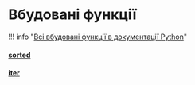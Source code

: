 # Вбудовані функції

!!! info "[Всі вбудовані функції в документації Python](https://docs.python.org/3/library/functions.html)"

#### [sorted](/reference/functions/sorted/)

#### [iter](/reference/functions/iter/)

